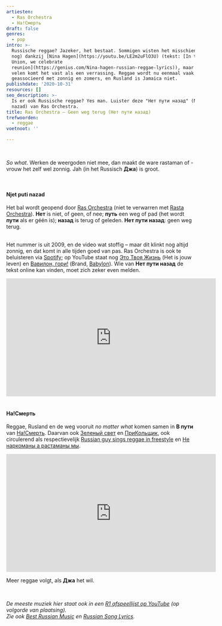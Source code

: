 ```yaml
---
artiesten:
  - Ras Orchestra
  - На!Смерть
draft: false
genres:
  - pop
intro: >-
  Russische reggae? Jazeker, het bestaat. Sommigen wisten het misschien al (of
  nog) dankzij [Nina Hagen](https://youtu.be/LE2m2uFlO3U) (tekst: [In the Soviet
  Union, we celebrate
  reunion](https://genius.com/Nina-hagen-russian-reggae-lyrics)), maar voor
  velen komt het vast als een verrassing. Reggae wordt nu eenmaal vaak
  geassocieerd met zonnig en zomers, en Rusland is Jamaica niet.
publishdate: '2020-10-31'
resources: []
seo_description: >-
  Is er ook Russische reggae? Yes man. Luister deze "Нет пути назад" (Njet puti
  nazad) van Ras Orchestra.
title: Ras Orchestra – Geen weg terug (Нет пути назад)
trefwoorden:
  - reggae
voetnoot: ''

---
```


<br/>



*So what*. Werken de weergoden niet mee, dan maakt de ware rastaman of -vrouw het zelf wel zonnig. Jah (in het Russisch **Джа**) is groot.

<br/>

#### Njet puti nazad

Het bal wordt geopend door [Ras Orchestra](https://vk.com/rasorchestrafamily) (niet te verwarren met [Rasta Orchestra](https://youtu.be/TKXz2kJXTwE)).  **Нет** is niet, of geen, of nee; **путь** een weg of pad (het wordt **пути** als er géén is); **назад** is terug of geleden. **Нет пути назад**: geen weg terug.

<br/>Het nummer is uit 2009, en de video wat stoffig – maar dit klinkt nog altijd zonnig, en dat komt in alle tijden goed van pas. Ras Orchestra is ook te beluisteren via [Spotify](https://open.spotify.com/artist/2ihMdHTIUegokJ9RrulxSf?si=J3UYCt4YQcqUzV2376_8kQ); op YouTube staat nog [Это Твоя Жизнь](https://www.youtube.com/watch?v=YGkMaivVuDU) (Het is jouw leven) en [Вавилон, гори!](https://www.youtube.com/watch?v=7Wyts_klb4c) (Brand, [Babylon](https://www.urbandictionary.com/define.php?term=babylon)). Wie van **Нет пути назад** de tekst online kan vinden, moet zich zeker even melden. 

<iframe width="560" height="315" src="https://www.youtube.com/embed/kPeumAlaud8" frameborder="0" allow="accelerometer; autoplay; encrypted-media; gyroscope; picture-in-picture" allowfullscreen></iframe>

 <br/>
<br/> 

#### На!Смерть

Reggae, Rusland en de weg vooruit *no matter what* komen samen in **В пути** van [На!Смерть](https://vk.com/club16638904). Daarvan ook [Зеленый свет](https://youtu.be/rIycA_Xo3oI) en [ПриКольщик](https://youtu.be/mXrM7zHpEVY), ook circulerend als respectievelijk [Russian guy sings reggae in freestyle](https://youtu.be/NAL4E5iwwYk) en [Не наркоманы а растаманы мы](https://youtu.be/Fpf8vhrzg1o). 

<iframe width="560" height="315" src="https://www.youtube.com/embed/H5Etb50e7do" frameborder="0" allow="accelerometer; autoplay; clipboard-write; encrypted-media; gyroscope; picture-in-picture" allowfullscreen></iframe>

<br/> 

Meer reggae volgt, als **Джа** het wil.

<br/>



*De meeste muziek hier staat ook in een [R1 afspeellijst op YouTube](https://www.youtube.com/playlist?list=PLeE-zqOrSLhxfIpK2vuUJNCKSzyVBi0yM) (op volgorde van plaatsing).* <br/>
*Zie ook [Best Russian Music](https://www.youtube.com/playlist?list=PLeE-zqOrSLhxTFYDvlwUu4hYby9DojwoD) en [Russian Song Lyrics](https://www.youtube.com/playlist?list=PLeE-zqOrSLhzkRCATzT8__oNifBChVHGK).*


